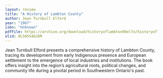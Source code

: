 ```yaml
---
layout: review
title: "A History of Lambton County"
author: Jean Turnbull Elford
year: "1967"
isbn: "Unknown"
pdfFile: https://archive.org/download/historyoflambton00elfo/historyoflambton00elfo.pdf
olid: OL50554626M
---
```

Jean Turnbull Elford presents a comprehensive history of Lambton County, tracing its development from early Indigenous presence and European settlement to the emergence of local industries and institutions. The book offers insight into the region’s agricultural roots, political changes, and community life during a pivotal period in Southwestern Ontario's past.
